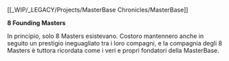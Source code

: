 [[_WIP/_LEGACY/Projects/MasterBase Chronicles/MasterBase]]

**8 Founding Masters**

In principio, solo 8 Masters esistevano. Costoro mantennero anche in seguito un prestigio ineguagliato tra i loro compagni, e la compagnia degli 8 Masters è tuttora ricordata come i veri e propri fondatori della MasterBase.